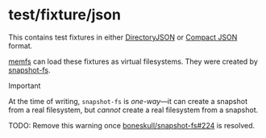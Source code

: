 # test/fixture/json

This contains test fixtures in either [DirectoryJSON](https://github.com/streamich/memfs/blob/1a731872623199670e073974bd8a21706c942239/src/volume.ts#L197) or [Compact JSON](https://jsonjoy.com/specs/compact-json) format.

[memfs](https://npm.im/memfs) can load these fixtures as virtual filesystems. They were created by [snapshot-fs](https://npm.im/snapshot-fs).

> [!IMPORTANT]
>
> At the time of writing, `snapshot-fs` is _one-way_—it can create a snapshot from
> a real filesystem, but _cannot_ create a real filesystem from a snapshot.
>
> TODO: Remove this warning once
> [boneskull/snapshot-fs#224](https://github.com/boneskull/snapshot-fs/issues/224)
> is resolved.
